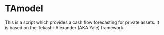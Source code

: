 # TAmodel
This is a script which provides a cash flow forecasting for private assets. It is based on the Tekashi-Alexander (AKA Yale) framework.
